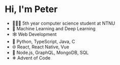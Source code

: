 <h1>Hi, I'm Peter</h1>

- 👨🏼‍🎓 5th year computer science student at NTNU
- 🤖 Machine Learning and Deep Learning
- 🕸 Web Development
- 🔧 Python, TypeScript, Java, C
- 🌐 React, React Native, Vue
- 💾 Node.js, GraphQL, MongoDB, SQL
- ❄ Advent of Code
